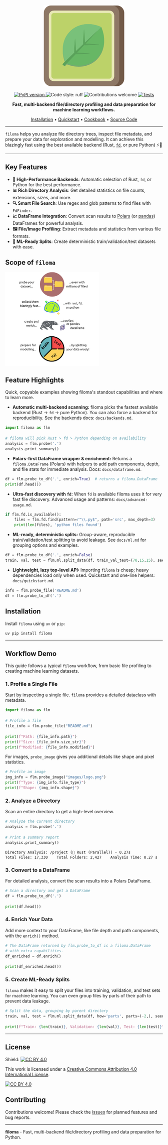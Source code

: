 <p align="center">
    <img src="images/logo.png" alt="filoma logo" width="260">
</p>

<p align="center">
    <a href="https://badge.fury.io/py/filoma">
        <img src="https://badge.fury.io/py/filoma.svg" alt="PyPI version">
    </a>
    <img alt="Code style: ruff" src="https://img.shields.io/badge/code%20style-ruff-blueviolet">
    <img alt="Contributions welcome" src="https://img.shields.io/badge/contributions-welcome-brightgreen.svg?style=flat">
    <a href="https://github.com/filoma/filoma/actions/workflows/ci.yml">
        <img src="https://github.com/filoma/filoma/actions/workflows/ci.yml/badge.svg" alt="Tests">
    </a>
</p>

<p align="center">
  <strong>Fast, multi-backend file/directory profiling and data preparation for machine learning workflows.</strong>
</p>

<p align="center">
  <a href="docs/installation.md">Installation</a> •
  <a href="docs/quickstart.md">Quickstart</a> •
  <a href="docs/cookbook.md">Cookbook</a> •
  <a href="https://github.com/kalfasyan/filoma">Source Code</a>
</p>

---

`filoma` helps you analyze file directory trees, inspect file metadata, and prepare your data for exploration and modelling. It can achieve this blazingly fast using the best available backend (Rust, [`fd`](https://github.com/sharkdp/fd), or pure Python) ⚡🍃

---

## Key Features

- **🚀 High-Performance Backends**: Automatic selection of Rust, `fd`, or Python for the best performance.
- **📊 Rich Directory Analysis**: Get detailed statistics on file counts, extensions, sizes, and more.
- **🔍 Smart File Search**: Use regex and glob patterns to find files with `FdFinder`.
- **📈 DataFrame Integration**: Convert scan results to [Polars](https://github.com/pola-rs/polars) (or [pandas](https://github.com/pandas-dev/pandas)) DataFrames for powerful analysis.
- **🖼️ File/Image Profiling**: Extract metadata and statistics from various file formats.
- **🔀 ML-Ready Splits**: Create deterministic train/validation/test datasets with ease.

  
## Scope of `filoma`  
<img src="images/flow.png" alt="filoma workflow diagram" width="300">  

## Feature Highlights
Quick, copyable examples showing filoma's standout capabilities and where to learn more.

- **Automatic multi-backend scanning:** filoma picks the fastest available backend (Rust → `fd` → pure Python). You can also force a backend for reproducibility. See the backends docs: `docs/backends.md`.

```python
import filoma as flm

# filoma will pick Rust > fd > Python depending on availability
analysis = flm.probe('.')
analysis.print_summary()
```

- **Polars-first DataFrame wrapper & enrichment:** Returns a `filoma.DataFrame` (Polars) with helpers to add path components, depth, and file stats for immediate analysis. Docs: `docs/dataframe.md`.

```python
df = flm.probe_to_df('.', enrich=True)  # returns a filoma.DataFrame
print(df.head())
```

- **Ultra-fast discovery with `fd`:** When `fd` is available filoma uses it for very fast file discovery. Advanced usage and patterns: `docs/advanced-usage.md`.

```python
if flm.fd.is_available():
    files = flm.fd.find(pattern=r"\\.py$", path='src', max_depth=3)
    print(len(files), 'python files found')
```

- **ML-ready, deterministic splits:** Group-aware, reproducible train/validation/test splitting to avoid leakage. See `docs/ml.md` for grouping options and examples.

```python
df = flm.probe_to_df('.', enrich=False)
train, val, test = flm.ml.split_data(df, train_val_test=(70,15,15), seed=42)
```

- **Lightweight, lazy top-level API:** Importing `filoma` is cheap; heavy dependencies load only when used. Quickstart and one-line helpers: `docs/quickstart.md`.

```python
info = flm.probe_file('README.md')
df = flm.probe_to_df('.')
```

## Installation

Install `filoma` using `uv` or `pip`:
```bash
uv pip install filoma
```

---

## Workflow Demo

This guide follows a typical `filoma` workflow, from basic file profiling to creating machine learning datasets.

### 1. Profile a Single File

Start by inspecting a single file. `filoma` provides a detailed dataclass with metadata.

```python
import filoma as flm

# Profile a file
file_info = flm.probe_file("README.md")

print(f"Path: {file_info.path}")
print(f"Size: {file_info.size_str}")
print(f"Modified: {file_info.modified}")
```

For images, `probe_image` gives you additional details like shape and pixel statistics.

```python
# Profile an image
img_info = flm.probe_image("images/logo.png")
print(f"Type: {img_info.file_type}")
print(f"Shape: {img_info.shape}")
```

### 2. Analyze a Directory

Scan an entire directory to get a high-level overview.

```python
# Analyze the current directory
analysis = flm.probe('.')

# Print a summary report
analysis.print_summary()
```
```text
Directory Analysis: /project (🦀 Rust (Parallel)) - 0.27s
Total Files: 17,330    Total Folders: 2,427    Analysis Time: 0.27 s
```

### 3. Convert to a DataFrame

For detailed analysis, convert the scan results into a Polars DataFrame.

```python
# Scan a directory and get a DataFrame
df = flm.probe_to_df('.')

print(df.head())
```

### 4. Enrich Your Data

Add more context to your DataFrame, like file depth and path components, with the `enrich()` method.

```python
# The DataFrame returned by flm.probe_to_df is a filoma.DataFrame
# with extra capabilities.
df_enriched = df.enrich()

print(df_enriched.head())
```

### 5. Create ML-Ready Splits

`filoma` makes it easy to split your files into training, validation, and test sets for machine learning. You can even group files by parts of their path to prevent data leakage.

```python
# Split the data, grouping by parent directory
train, val, test = flm.ml.split_data(df, how='parts', parts=(-2,), seed=42)

print(f"Train: {len(train)}, Validation: {len(val)}, Test: {len(test)}")
```

---

## License

Shield: [![CC BY 4.0][cc-by-shield]][cc-by]

This work is licensed under a
[Creative Commons Attribution 4.0 International License][cc-by].

[![CC BY 4.0][cc-by-image]][cc-by]

[cc-by]: http://creativecommons.org/licenses/by/4.0/
[cc-by-image]: https://i.creativecommons.org/l/by/4.0/88x31.png
[cc-by-shield]: https://img.shields.io/badge/License-CC%20BY%204.0-lightgrey.svg

## Contributing

Contributions welcome! Please check the [issues](https://github.com/filoma/filoma/issues) for planned features and bug reports.

---

**filoma** - Fast, multi-backend file/directory profiling and data preparation for Python.
